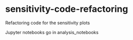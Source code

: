 # sensitivity-code-refactoring
Refactoring code for the sensitivity plots

Jupyter notebooks go in analysis_notebooks